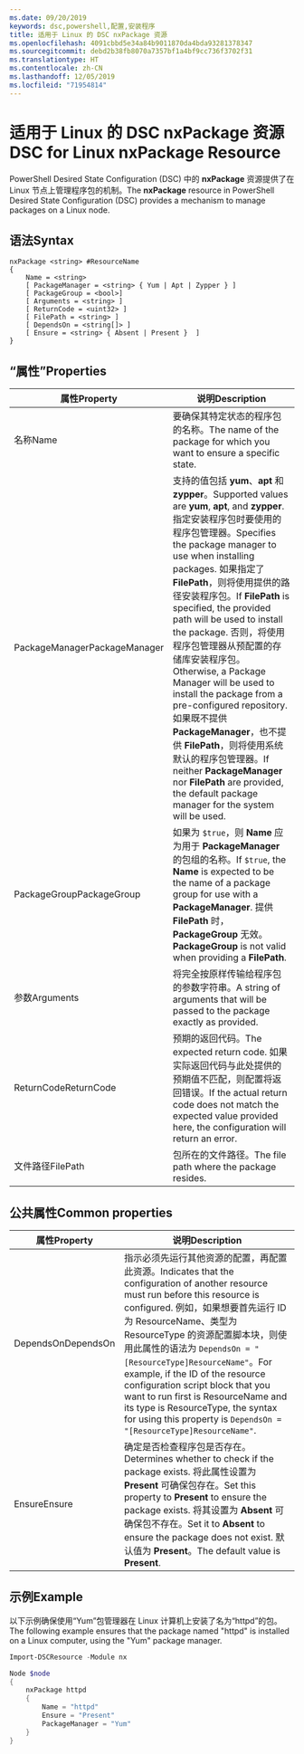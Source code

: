 ```yaml
---
ms.date: 09/20/2019
keywords: dsc,powershell,配置,安装程序
title: 适用于 Linux 的 DSC nxPackage 资源
ms.openlocfilehash: 4091cbbd5e34a84b9011870da4bda93281378347
ms.sourcegitcommit: debd2b38fb8070a7357bf1a4bf9cc736f3702f31
ms.translationtype: HT
ms.contentlocale: zh-CN
ms.lasthandoff: 12/05/2019
ms.locfileid: "71954814"
---
```

# <a name="dsc-for-linux-nxpackage-resource"></a><span data-ttu-id="f2978-103">适用于 Linux 的 DSC nxPackage 资源</span><span class="sxs-lookup"><span data-stu-id="f2978-103">DSC for Linux nxPackage Resource</span></span>

<span data-ttu-id="f2978-104">PowerShell Desired State Configuration (DSC) 中的 **nxPackage** 资源提供了在 Linux 节点上管理程序包的机制。</span><span class="sxs-lookup"><span data-stu-id="f2978-104">The **nxPackage** resource in PowerShell Desired State Configuration (DSC) provides a mechanism to manage packages on a Linux node.</span></span>

## <a name="syntax"></a><span data-ttu-id="f2978-105">语法</span><span class="sxs-lookup"><span data-stu-id="f2978-105">Syntax</span></span>

```Syntax
nxPackage <string> #ResourceName
{
    Name = <string>
    [ PackageManager = <string> { Yum | Apt | Zypper } ]
    [ PackageGroup = <bool>]
    [ Arguments = <string> ]
    [ ReturnCode = <uint32> ]
    [ FilePath = <string> ]
    [ DependsOn = <string[]> ]
    [ Ensure = <string> { Absent | Present }  ]
}
```

## <a name="properties"></a><span data-ttu-id="f2978-106">“属性”</span><span class="sxs-lookup"><span data-stu-id="f2978-106">Properties</span></span>

|<span data-ttu-id="f2978-107">属性</span><span class="sxs-lookup"><span data-stu-id="f2978-107">Property</span></span> |<span data-ttu-id="f2978-108">说明</span><span class="sxs-lookup"><span data-stu-id="f2978-108">Description</span></span> |
|---|---|
|<span data-ttu-id="f2978-109">名称</span><span class="sxs-lookup"><span data-stu-id="f2978-109">Name</span></span> |<span data-ttu-id="f2978-110">要确保其特定状态的程序包的名称。</span><span class="sxs-lookup"><span data-stu-id="f2978-110">The name of the package for which you want to ensure a specific state.</span></span> |
|<span data-ttu-id="f2978-111">PackageManager</span><span class="sxs-lookup"><span data-stu-id="f2978-111">PackageManager</span></span> |<span data-ttu-id="f2978-112">支持的值包括 **yum**、**apt** 和 **zypper**。</span><span class="sxs-lookup"><span data-stu-id="f2978-112">Supported values are **yum**, **apt**, and **zypper**.</span></span> <span data-ttu-id="f2978-113">指定安装程序包时要使用的程序包管理器。</span><span class="sxs-lookup"><span data-stu-id="f2978-113">Specifies the package manager to use when installing packages.</span></span> <span data-ttu-id="f2978-114">如果指定了 **FilePath**，则将使用提供的路径安装程序包。</span><span class="sxs-lookup"><span data-stu-id="f2978-114">If **FilePath** is specified, the provided path will be used to install the package.</span></span> <span data-ttu-id="f2978-115">否则，将使用程序包管理器从预配置的存储库安装程序包。</span><span class="sxs-lookup"><span data-stu-id="f2978-115">Otherwise, a Package Manager will be used to install the package from a pre-configured repository.</span></span> <span data-ttu-id="f2978-116">如果既不提供 **PackageManager**，也不提供 **FilePath**，则将使用系统默认的程序包管理器。</span><span class="sxs-lookup"><span data-stu-id="f2978-116">If neither **PackageManager** nor **FilePath** are provided, the default package manager for the system will be used.</span></span> |
|<span data-ttu-id="f2978-117">PackageGroup</span><span class="sxs-lookup"><span data-stu-id="f2978-117">PackageGroup</span></span> |<span data-ttu-id="f2978-118">如果为 `$true`，则 **Name** 应为用于 **PackageManager** 的包组的名称。</span><span class="sxs-lookup"><span data-stu-id="f2978-118">If `$true`, the **Name** is expected to be the name of a package group for use with a **PackageManager**.</span></span> <span data-ttu-id="f2978-119">提供 **FilePath** 时，**PackageGroup** 无效。</span><span class="sxs-lookup"><span data-stu-id="f2978-119">**PackageGroup** is not valid when providing a **FilePath**.</span></span> |
|<span data-ttu-id="f2978-120">参数</span><span class="sxs-lookup"><span data-stu-id="f2978-120">Arguments</span></span> |<span data-ttu-id="f2978-121">将完全按原样传输给程序包的参数字符串。</span><span class="sxs-lookup"><span data-stu-id="f2978-121">A string of arguments that will be passed to the package exactly as provided.</span></span> |
|<span data-ttu-id="f2978-122">ReturnCode</span><span class="sxs-lookup"><span data-stu-id="f2978-122">ReturnCode</span></span> |<span data-ttu-id="f2978-123">预期的返回代码。</span><span class="sxs-lookup"><span data-stu-id="f2978-123">The expected return code.</span></span> <span data-ttu-id="f2978-124">如果实际返回代码与此处提供的预期值不匹配，则配置将返回错误。</span><span class="sxs-lookup"><span data-stu-id="f2978-124">If the actual return code does not match the expected value provided here, the configuration will return an error.</span></span> |
|<span data-ttu-id="f2978-125">文件路径</span><span class="sxs-lookup"><span data-stu-id="f2978-125">FilePath</span></span> |<span data-ttu-id="f2978-126">包所在的文件路径。</span><span class="sxs-lookup"><span data-stu-id="f2978-126">The file path where the package resides.</span></span> |

## <a name="common-properties"></a><span data-ttu-id="f2978-127">公共属性</span><span class="sxs-lookup"><span data-stu-id="f2978-127">Common properties</span></span>

|<span data-ttu-id="f2978-128">属性</span><span class="sxs-lookup"><span data-stu-id="f2978-128">Property</span></span> |<span data-ttu-id="f2978-129">说明</span><span class="sxs-lookup"><span data-stu-id="f2978-129">Description</span></span> |
|---|---|
|<span data-ttu-id="f2978-130">DependsOn</span><span class="sxs-lookup"><span data-stu-id="f2978-130">DependsOn</span></span> |<span data-ttu-id="f2978-131">指示必须先运行其他资源的配置，再配置此资源。</span><span class="sxs-lookup"><span data-stu-id="f2978-131">Indicates that the configuration of another resource must run before this resource is configured.</span></span> <span data-ttu-id="f2978-132">例如，如果想要首先运行 ID 为 ResourceName、类型为 ResourceType 的资源配置脚本块，则使用此属性的语法为 `DependsOn = "[ResourceType]ResourceName"`。</span><span class="sxs-lookup"><span data-stu-id="f2978-132">For example, if the ID of the resource configuration script block that you want to run first is ResourceName and its type is ResourceType, the syntax for using this property is `DependsOn = "[ResourceType]ResourceName"`.</span></span> |
|<span data-ttu-id="f2978-133">Ensure</span><span class="sxs-lookup"><span data-stu-id="f2978-133">Ensure</span></span> |<span data-ttu-id="f2978-134">确定是否检查程序包是否存在。</span><span class="sxs-lookup"><span data-stu-id="f2978-134">Determines whether to check if the package exists.</span></span> <span data-ttu-id="f2978-135">将此属性设置为 **Present** 可确保包存在。</span><span class="sxs-lookup"><span data-stu-id="f2978-135">Set this property to **Present** to ensure the package exists.</span></span> <span data-ttu-id="f2978-136">将其设置为 **Absent** 可确保包不存在。</span><span class="sxs-lookup"><span data-stu-id="f2978-136">Set it to **Absent** to ensure the package does not exist.</span></span> <span data-ttu-id="f2978-137">默认值为 **Present**。</span><span class="sxs-lookup"><span data-stu-id="f2978-137">The default value is **Present**.</span></span> |

## <a name="example"></a><span data-ttu-id="f2978-138">示例</span><span class="sxs-lookup"><span data-stu-id="f2978-138">Example</span></span>

<span data-ttu-id="f2978-139">以下示例确保使用“Yum”包管理器在 Linux 计算机上安装了名为“httpd”的包。</span><span class="sxs-lookup"><span data-stu-id="f2978-139">The following example ensures that the package named "httpd" is installed on a Linux computer, using the "Yum" package manager.</span></span>

```powershell
Import-DSCResource -Module nx

Node $node
{
    nxPackage httpd
    {
        Name = "httpd"
        Ensure = "Present"
        PackageManager = "Yum"
    }
}
```